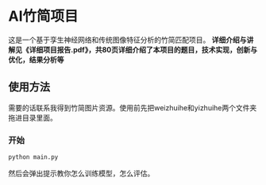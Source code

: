 # AI竹简项目

这是一个基于孪生神经网络和传统图像特征分析的竹简匹配项目。
**详细介绍与讲解见《详细项目报告.pdf》，共80页详细介绍了本项目的题目，技术实现，创新与优化，结果分析等**

## 使用方法

需要的话联系我得到竹简图片资源。使用前先把weizhuihe和yizhuihe两个文件夹拖进目录里面。

### 开始

```bash
python main.py
```

然后会弹出提示教你怎么训练模型，怎么评估。
